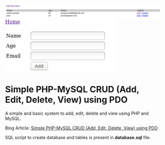 ![Alt text](crud-php-pdo-simple.png)
![Alt text](crud-php-pdo-simple2.png)


Simple PHP-MySQL CRUD (Add, Edit, Delete, View) using PDO
========

A simple and basic system to add, edit, delete and view using PHP and MySQL. 

Blog Article: [Simple PHP-MySQL CRUD (Add, Edit, Delete, View) using PDO](http://blog.chapagain.com.np/php-mysql-simple-crud-add-edit-delete-view-using-pdo/)

SQL script to create database and tables is present in **database.sql** file.

